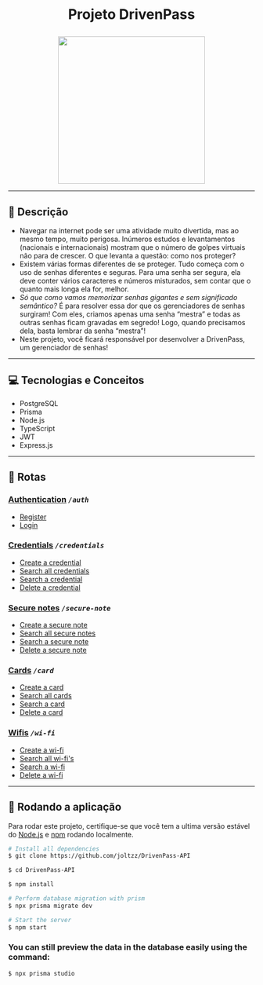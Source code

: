 # <p align = "center"> Projeto DrivenPass </p>

<p align="center">
   <img src="https://s3.amazonaws.com/helpjuice-static/helpjuice_production%2Fuploads%2Fupload%2Fimage%2F6769%2Fdirect%2F1608159897699-Senha.png" style="width: 300px;"/>
</p>

***


##  📝 Descrição

- Navegar na internet pode ser uma atividade muito divertida, mas ao mesmo tempo, muito perigosa. Inúmeros estudos e levantamentos (nacionais e internacionais) mostram que o número de golpes virtuais não para de crescer. O que levanta a questão: como nos proteger?
- Existem várias formas diferentes de se proteger. Tudo começa com o uso de senhas diferentes e seguras. Para uma senha ser segura, ela deve conter vários caracteres e números misturados, sem contar que o quanto mais longa ela for, melhor.
- *Só que como vamos memorizar senhas gigantes e sem significado semântico?* É para resolver essa dor que os gerenciadores de senhas surgiram! Com eles, criamos apenas uma senha “mestra” e todas as outras senhas ficam gravadas em segredo! Logo, quando precisamos dela, basta lembrar da senha “mestra”!
- Neste projeto, você ficará responsável por desenvolver a DrivenPass, um gerenciador de senhas!

***

## 💻	 Tecnologias e Conceitos

- PostgreSQL
- Prisma
- Node.js
- TypeScript
- JWT
- Express.js

***

## 🚀 Rotas

### [Authentication](#authentication) _`/auth`_
- [Register](#---register)
- [Login](#---login)

### [Credentials](#credentials) _`/credentials`_
- [Create a credential](#---create-a-credential)
- [Search all credentials](#---search-all-credentials)
- [Search a credential](#---search-a-credential)
- [Delete a credential](#---delete-a-credential)


### [Secure notes](#secure-notes) _`/secure-note`_
- [Create a secure note](#---create-a-secure-note)
- [Search all secure notes](#---search-all-secure-notes)
- [Search a secure note](#---search-a-secure-note)
- [Delete a secure note](#---delete-a-secure-note)


### [Cards](#cards) _`/card`_
- [Create a card](#---create-a-card)
- [Search all cards](#---search-all-cards)
- [Search a card](#---search-a-card)
- [Delete a card](#---delete-a-card)


### [Wifis](#wifis) _`/wi-fi`_
- [Create a wi-fi](#---create-a-wifi)
- [Search all wi-fi's](#---search-all-wi-fis)
- [Search a wi-fi](#---search-a-wi-fi)
- [Delete a wi-fi](#---delete-a-wi-fi)


***

## 🏁 Rodando a aplicação

Para rodar este projeto, certifique-se que você tem a ultima versão estável do [Node.js](https://nodejs.org/en/download/) e [npm](https://www.npmjs.com/) rodando localmente.

```bash
# Install all dependencies
$ git clone https://github.com/joltzz/DrivenPass-API

$ cd DrivenPass-API

$ npm install

# Perform database migration with prism
$ npx prisma migrate dev

# Start the server
$ npm start
```
### You can still preview the data in the database easily using the command:
```bash
$ npx prisma studio
```
